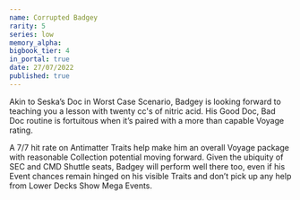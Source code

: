 ```yaml
---
name: Corrupted Badgey
rarity: 5
series: low
memory_alpha:
bigbook_tier: 4
in_portal: true
date: 27/07/2022
published: true
---
```


Akin to Seska’s Doc in Worst Case Scenario, Badgey is looking forward to teaching you a lesson with twenty cc's of nitric acid. His Good Doc, Bad Doc routine is fortuitous when it’s paired with a more than capable Voyage rating.

A 7/7 hit rate on Antimatter Traits help make him an overall Voyage package with reasonable Collection potential moving forward. Given the ubiquity of SEC and CMD Shuttle seats, Badgey will perform well there too, even if his Event chances remain hinged on his visible Traits and don’t pick up any help from Lower Decks Show Mega Events.

